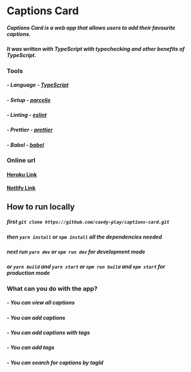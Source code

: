 # Captions Card

##### Captions Card is a web app that allows users to add their favourite captions.

##### It was written with TypeScript with typechecking and other benefits of TypeScript.

### Tools

##### - Language - [TypeScript](https://www.typescriptlang.org/)

##### - Setup - [parceljs](https://parceljs.org/getting_started.html)

##### - Linting - [eslint](https://eslint.org/)

##### - Prettier - [prettier](https://prettier.io/)

##### - Babel - [babel](https://babeljs.io/)

### Online url

#### [Heroku Link](https://captions-cards.herokuapp.com/)

#### [Netlify Link](https://objective-swartz-f3ce87.netlify.com/)

## How to run locally

##### first `git clone https://github.com/cavdy-play/captions-card.git`

##### then `yarn install` or `npm install` all the dependencies needed

##### next run `yarn dev` or `npm run dev` for development mode

##### or `yarn build` and `yarn start` or `npm run build` and `npm start` for production mode

### What can you do with the app?

##### - You can view all captions

##### - You can add captions

##### - You can add captions with tags

##### - You can add tags

##### - You can search for captions by tagId
